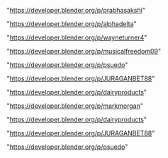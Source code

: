 "https://developer.blender.org/p/prabhasakshi"

"https://developer.blender.org/p/alphadelta"

"https://developer.blender.org/p/wayneturner4"

"https://developer.blender.org/p/musicalfreedom09"

"https://developer.blender.org/p/psuedo"

"https://developer.blender.org/p/JURAGANBET88"

"https://developer.blender.org/p/dairyproducts"

 
"https://developer.blender.org/p/markmorgan"


"https://developer.blender.org/p/dairyproducts"


"https://developer.blender.org/p/JURAGANBET88"


"https://developer.blender.org/p/psuedo"


 

